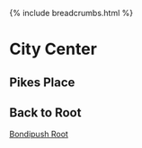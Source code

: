 {% include breadcrumbs.html %}

# City Center

## Pikes Place

## Back to Root

[Bondipush Root](../README.md)
